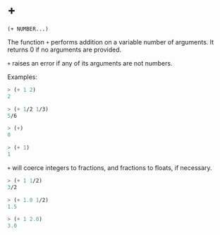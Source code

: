 # +

`(+ NUMBER...)`

The function `+` performs addition on a variable number of
arguments. It returns 0 if no arguments are provided.

`+` raises an error if any of its arguments are not numbers.

Examples:

```lisp
> (+ 1 2)
2

> (+ 1/2 1/3)
5/6

> (+)
0

> (+ 1)
1

```

`+` will coerce integers to fractions, and fractions to floats, if
necessary.

```lisp
> (+ 1 1/2)
3/2

> (+ 1.0 1/2)
1.5

> (+ 1 2.0)
3.0
```
